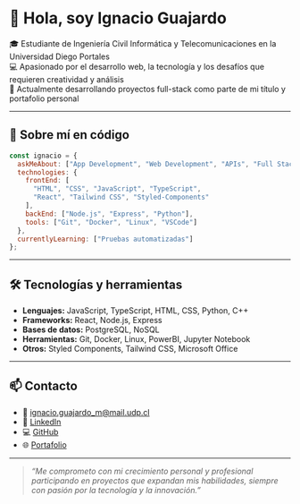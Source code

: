# 👋 Hola, soy Ignacio Guajardo

🎓 Estudiante de Ingeniería Civil Informática y Telecomunicaciones en la Universidad Diego Portales  
💻 Apasionado por el desarrollo web, la tecnología y los desafíos que requieren creatividad y análisis  
🚀 Actualmente desarrollando proyectos full-stack como parte de mi título y portafolio personal  

---

## 🧠 Sobre mí en código

```js
const ignacio = {
  askMeAbout: ["App Development", "Web Development", "APIs", "Full Stack Dev", "Tech Stuff"],
  technologies: {
    frontEnd: [
      "HTML", "CSS", "JavaScript", "TypeScript",
      "React", "Tailwind CSS", "Styled-Components"
    ],
    backEnd: ["Node.js", "Express", "Python"],
    tools: ["Git", "Docker", "Linux", "VSCode"]
  },
  currentlyLearning: ["Pruebas automatizadas"]
};
```

---

## 🛠️ Tecnologías y herramientas

- **Lenguajes:** JavaScript, TypeScript, HTML, CSS, Python, C++
- **Frameworks:** React, Node.js, Express
- **Bases de datos:** PostgreSQL, NoSQL
- **Herramientas:** Git, Docker, Linux, PowerBI, Jupyter Notebook
- **Otros:** Styled Components, Tailwind CSS, Microsoft Office

---

## 📫 Contacto

- 📧 ignacio.guajardo_m@mail.udp.cl  
- 💼 [LinkedIn](https://www.linkedin.com/in/ignacio-guajardo-43a3942a7)  
- 💻 [GitHub](https://github.com/ignvcio42)  
- 🌐 [Portafolio](https://portfolio-guajardo-dev.vercel.app/)

---

> _“Me comprometo con mi crecimiento personal y profesional participando en proyectos que expandan mis habilidades, siempre con pasión por la tecnología y la innovación.”_
